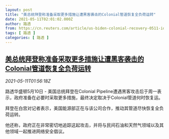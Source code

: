 ```yaml
---
layout: post
title: "美总统拜登称准备采取更多措施让遭黑客袭击的Colonial管道恢复全负荷运转"
date: 2021-05-11T02:01:02.000Z
author: 路透
from: https://cn.reuters.com/article/us-biden-colonial-recovery-0511-idCNKBS2CS06E
tags: [ 路透 ]
categories: [ 路透 ]
---
```

<!--1620698462000-->
[美总统拜登称准备采取更多措施让遭黑客袭击的Colonial管道恢复全负荷运转](https://cn.reuters.com/article/us-biden-colonial-recovery-0511-idCNKBS2CS06E)
------

<div>
<div><i>2021-05-11T01:56:18Z</i></div><p>路透华盛顿5月10日 - 美国总统拜登在Colonial Pipeline遭遇黑客攻击后于周一表示，政府准备在必要时采取更多措施，最终决定取决于Colonial管道何时恢复运。</p><p>拜登在白宫对记者表示，美国能源部正在与该公司合作，推动其管道尽快恢复全负荷运转。</p><p>他还称，政府正在非常密切地追踪这起攻击，并将与民间石油和天然气领域以及其他领域一起推进网络安全倡议。</p>
</div>
